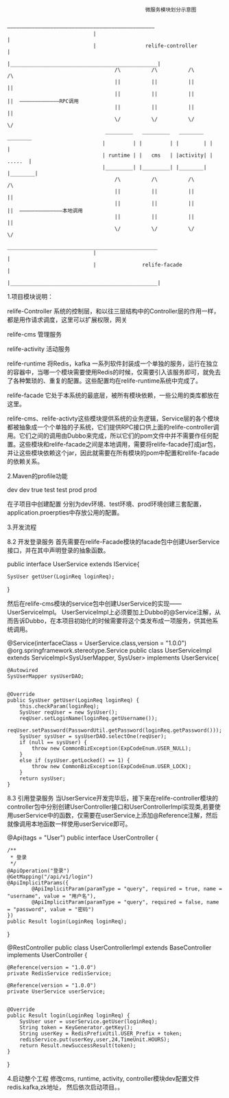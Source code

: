                                                 微服务模块划分示意图
                  
                                 ————————————————————————————————————————————————
                                |                                                |
                                |                relife-controller               |
                                |________________________________________________|                          
                                       /\          /\          /\         /\
                                       ||          ||          ||         ||  
                                       ||          ||          ||         ||  —————————————RPC调用  
                                       ||          ||          ||         ||  
                                       \/          \/          \/         \/
                                    _________   _________   ________   ________
                                   |         | |         | |        | |        |
                                   | runtime | |   cms   | |activity| | .....  |
                                   |_________| |_________| |________| |________|
                                       /\          /\          /\         /\               
                                       ||          ||          ||         ||
                                       ||          ||          ||         ||  ——————————————本地调用
                                       ||          ||          ||         ||
                                       \/          \/          \/         \/
                                _________________________________________________
                                |                                                |
                                |               relife-facade                    |
                                |________________________________________________|


1.项目模块说明：

relife-Controller 系统的控制层，和以往三层结构中的Controller层的作用一样，都是用作请求调度，这里可以扩展权限，网关

relife-cms 管理服务

relife-activity 活动服务

relife-runtime 将Redis，kafka 一系列软件封装成一个单独的服务，运行在独立的容器中，当哪一个模块需要使用Redis的时候，仅需要引入该服务即可，就免去了各种繁琐的、重复的配置。这些配置均在relife-runtime系统中完成了。

relife-facade 它处于本系统的最底层，被所有模块依赖，一些公用的类库都放在这里。






relife-cms、relife-activty这些模块提供系统的业务逻辑，Service层的各个模块都被抽象成一个个单独的子系统，它们提供RPC接口供上面的relife-controller调用。它们之间的调用由Dubbo来完成，所以它们的pom文件中并不需要作任何配置。这些模块和relife-facade之间是本地调用，需要将relife-facade打成jar包，并让这些模块依赖这个jar，因此就需要在所有模块的pom中配置和relife-facade的依赖关系。









2.Maven的profile功能

<profiles>
	<profile>
		<id>dev</id>
		<properties>
			<profileActive>dev</profileActive>
		</properties>
		<activation>
			<activeByDefault>true</activeByDefault>
		</activation>
	</profile>
	<profile>
		<id>test</id>
		<properties>
			<profileActive>test</profileActive>
		</properties>
	</profile>
	<profile>
		<id>prod</id>
		<properties>
			<profileActive>prod</profileActive>
		</properties>
	</profile>
</profiles>

在子项目中创建配置
分别为dev环境、test环境、prod环境创建三套配置，application.proerpties中存放公用的配置。









3.开发流程 


8.2 开发登录服务 
首先需要在relife-Facade模块的facade包中创建UserService接口，并在其中声明登录的抽象函数。

public interface UserService extends IService<SysUser>{

    SysUser getUser(LoginReq loginReq);
}


然后在relife-cms模块的service包中创建UserService的实现——UserServiceImpl。 UserServiceImpl上必须要加上Dubbo的@Service注解，从而告诉Dubbo，在本项目初始化的时候需要将这个类发布成一项服务，供其他系统调用。

@Service(interfaceClass = UserService.class,version = "1.0.0")
@org.springframework.stereotype.Service
public class UserServiceImpl extends ServiceImpl<SysUserMapper, SysUser> implements UserService{

    @Autowired
    SysUserMapper sysUserDAO;


    @Override
    public SysUser getUser(LoginReq loginReq) {
        this.checkParam(loginReq);
        SysUser reqUser = new SysUser();
        reqUser.setLoginName(loginReq.getUsername());
        reqUser.setPassword(PasswordUtil.getPassword(loginReq.getPassword()));
        SysUser sysUser = sysUserDAO.selectOne(reqUser);
        if (null == sysUser) {
            throw new CommonBizException(ExpCodeEnum.USER_NULL);
        }
        else if (sysUser.getLocked() == 1) {
            throw new CommonBizException(ExpCodeEnum.USER_LOCK);
        }
        return sysUser;
    }


8.3 引用登录服务
当UserService开发完毕后，接下来在relife-controller模块的controller包中分别创建UserController接口和UserControllerImpl实现类,若要使用userService中的函数，仅需要在userService上添加@Reference注解，然后就像调用本地函数一样使用userService即可。


@Api(tags = "User")
public interface UserController {

    /**
     * 登录
     */
    @ApiOperation("登录")
    @GetMapping("/api/v1/login")
    @ApiImplicitParams({
            @ApiImplicitParam(paramType = "query", required = true, name = "username", value = "用户名"),
            @ApiImplicitParam(paramType = "query", required = false, name = "password", value = "密码")
    })
    public Result login(LoginReq loginReq);

}


@RestController
public class UserControllerImpl extends BaseController implements UserController {

    @Reference(version = "1.0.0")
    private RedisService redisService;

    @Reference(version = "1.0.0")
    private UserService userService;


    @Override
    public Result login(LoginReq loginReq) {
        SysUser user = userService.getUser(loginReq);
        String token = KeyGenerator.getKey();
        String userKey = RedisPrefixUtil.USER_Prefix + token;
        redisService.put(userKey,user,24,TimeUnit.HOURS);
        return Result.newSuccessResult(token);
    }
}







4.启动整个工程
修改cms,  runtime,  activity,  controller模块dev配置文件redis.kafka,zk地址，
然后依次启动项目。。


